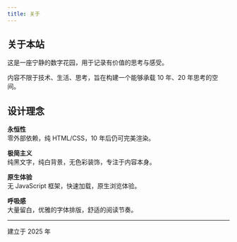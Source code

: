 ```yaml
---
title: 关于
---
```


## 关于本站

这是一座宁静的数字花园，用于记录有价值的思考与感受。

内容不限于技术、生活、思考，旨在构建一个能够承载 10 年、20 年思考的空间。

## 设计理念

**永恒性**  
零外部依赖，纯 HTML/CSS，10 年后仍可完美渲染。

**极简主义**  
纯黑文字，纯白背景，无色彩装饰，专注于内容本身。

**原生体验**  
无 JavaScript 框架，快速加载，原生浏览体验。

**呼吸感**  
大量留白，优雅的字体排版，舒适的阅读节奏。

---

建立于 2025 年

